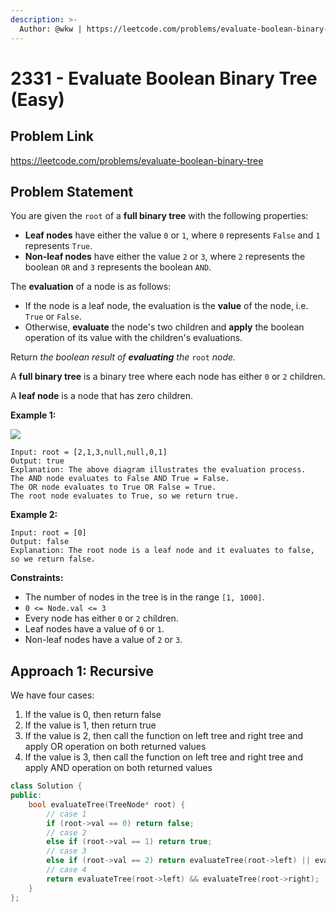 ```yaml
---
description: >-
  Author: @wkw | https://leetcode.com/problems/evaluate-boolean-binary-tree
---
```


# 2331 - Evaluate Boolean Binary Tree (Easy)

## Problem Link

https://leetcode.com/problems/evaluate-boolean-binary-tree

## Problem Statement

You are given the `root` of a **full binary tree** with the following properties:

- **Leaf nodes** have either the value `0` or `1`, where `0` represents `False` and `1` represents `True`.
- **Non-leaf nodes** have either the value `2` or `3`, where `2` represents the boolean `OR` and `3` represents the boolean `AND`.

The **evaluation** of a node is as follows:

- If the node is a leaf node, the evaluation is the **value** of the node, i.e. `True` or `False`.
- Otherwise, **evaluate** the node's two children and **apply** the boolean operation of its value with the children's evaluations.

Return _the boolean result of **evaluating** the_ `root` _node._

A **full binary tree** is a binary tree where each node has either `0` or `2` children.

A **leaf node** is a node that has zero children.

&#x20;

**Example 1:**

![](https://assets.leetcode.com/uploads/2022/05/16/example1drawio1.png)

```
Input: root = [2,1,3,null,null,0,1]
Output: true
Explanation: The above diagram illustrates the evaluation process.
The AND node evaluates to False AND True = False.
The OR node evaluates to True OR False = True.
The root node evaluates to True, so we return true.
```

**Example 2:**

```
Input: root = [0]
Output: false
Explanation: The root node is a leaf node and it evaluates to false, so we return false.
```

**Constraints:**

- The number of nodes in the tree is in the range `[1, 1000]`.
- `0 <= Node.val <= 3`
- Every node has either `0` or `2` children.
- Leaf nodes have a value of `0` or `1`.
- Non-leaf nodes have a value of `2` or `3`.

## Approach 1: Recursive

We have four cases:

1. If the value is 0, then return false
2. If the value is 1, then return true
3. If the value is 2, then call the function on left tree and right tree and apply OR operation on both returned values
4. If the value is 3, then call the function on left tree and right tree and apply AND operation on both returned values

<SolutionAuthor name="@wkw"/>

```cpp
class Solution {
public:
    bool evaluateTree(TreeNode* root) {
        // case 1
        if (root->val == 0) return false;
        // case 2
        else if (root->val == 1) return true;
        // case 3
        else if (root->val == 2) return evaluateTree(root->left) || evaluateTree(root->right);
        // case 4
        return evaluateTree(root->left) && evaluateTree(root->right);
    }
};
```
